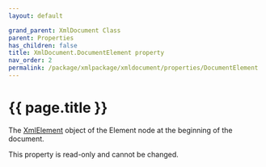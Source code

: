 ```yaml
---
layout: default

grand_parent: XmlDocument Class
parent: Properties
has_children: false
title: XmlDocument.DocumentElement property
nav_order: 2
permalink: /package/xmlpackage/xmldocument/properties/DocumentElement
---
```

# {{ page.title }}

The <a href="/package/xmlpackage/xmlelement">XmlElement</a> object of the Element node at the beginning of the document.

This property is read-only and cannot be changed.